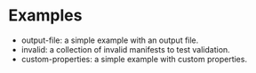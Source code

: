 # Examples

* output-file: a simple example with an output file.
* invalid: a collection of invalid manifests to test validation.
* custom-properties: a simple example with custom properties.
